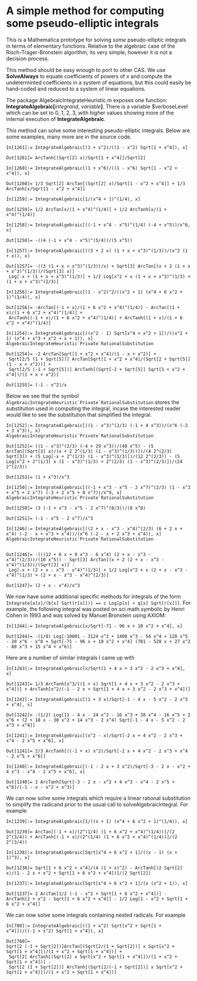 # A simple method for computing some pseudo-elliptic integrals

This is a Mathematica prototype for solving _some_ pseudo-elliptic integrals in terms of elementary functions. Relative to the algebraic case of the Risch-Trager-Bronstein algorithm, its very simple, however it is not a decision process. 

This method should be easy enough to port to other CAS. We use **SolveAlways** to equate coefficients of powers of _x_ and compute the undeterminted coefficients in a system of equations, but this could easily be hand-coded and reduced to a system of linear equations.

The package AlgebraicIntegrateHeuristic.m exposes one function: **IntegrateAlgebraic[**_integrand_, _variable_**]**. There is a variable $verboseLevel which can be set to 0, 1, 2, 3, with higher values showing more of the internal execution of **IntegrateAlgebraic**. 

This method can solve some interesting pseudo-elliptic integrals. Below are some examples, many more are in the source code. 

```
In[1261]:= IntegrateAlgebraic[(1 + x^2)/((1 - x^2) Sqrt[1 + x^4]), x]

Out[1261]= ArcTanh[(Sqrt[2] x)/Sqrt[1 + x^4]]/Sqrt[2]
```

```
In[1260]:= IntegrateAlgebraic[(1 + x^6)/((1 - x^6) Sqrt[1 - x^2 + x^4]), x]

Out[1260]= 1/3 Sqrt[2] ArcTan[(Sqrt[2] x)/Sqrt[1 - x^2 + x^4]] + 1/3 ArcTanh[x/Sqrt[1 - x^2 + x^4]]
```

```
In[1259]:= IntegrateAlgebraic[1/(x^4 + 1)^(1/4), x]

Out[1259]= 1/2 ArcTan[x/(1 + x^4)^(1/4)] + 1/2 ArcTanh[x/(1 + x^4)^(1/4)]
```

```
In[1258]:= IntegrateAlgebraic[((-1 + x^4 - x^5)^(1/4) (-4 + x^5))/x^6, x]

Out[1258]= -((4 (-1 + x^4 - x^5)^(5/4))/(5 x^5))
```

```
In[1257]:= IntegrateAlgebraic[((3 + 2 x) (1 + x + x^3)^(1/3))/(x^2 (1 + x)), x]

Out[1257]= -((3 (1 + x + x^3)^(1/3))/x) + Sqrt[3] ArcTan[(x + 2 (1 + x + x^3)^(1/3))/(Sqrt[3] x)] - 
 Log[-x + (1 + x + x^3)^(1/3)] + 1/2 Log[x^2 + x (1 + x + x^3)^(1/3) + (1 + x + x^3)^(2/3)]
```

```
In[1256]:= IntegrateAlgebraic[(1 - x^2)^2/((x^2 + 1) (x^4 + 6 x^2 + 1)^(3/4)), x]

Out[1256]= -ArcTan[(-1 + x)/(1 + 6 x^2 + x^4)^(1/4)] - ArcTan[(1 + x)/(1 + 6 x^2 + x^4)^(1/4)] + 
 ArcTanh[(-1 + x)/(1 + 6 x^2 + x^4)^(1/4)] + ArcTanh[(1 + x)/(1 + 6 x^2 + x^4)^(1/4)]
```

```
In[1254]:= IntegrateAlgebraic[((x^2 - 1) Sqrt[x^4 + x^2 + 1])/((x^2 + 1) (x^4 + x^3 + x^2 + x + 1)), x]
AlgebraicIntegrateHeuristic`Private`RationalSubstitution

Out[1254]= -2 ArcTan[Sqrt[1 + x^2 + x^4]/(1 - x + x^2)] + 
 Sqrt[2/5 (1 + Sqrt[5])] ArcTan[Sqrt[1 + x^2 + x^4]/(Sqrt[2 + Sqrt[5]] (1 - x + x^2))] + 
 Sqrt[2/5 (-1 + Sqrt[5])] ArcTanh[(Sqrt[-2 + Sqrt[5]] Sqrt[1 + x^2 + x^4])/(1 + x + x^2)]

Out[1255]= (-1 - x^2)/x
```

Below we see that the symbol ```AlgebraicIntegrateHeuristic`Private`RationalSubstitution``` stores the substitution used in computing the integral, incase the interested reader would like to see the substitution that simplified the integral.

```
In[1252]:= IntegrateAlgebraic[((1 - x^3)^(2/3) (-1 + 4 x^3))/(x^6 (-2 + 3 x^3)), x]
AlgebraicIntegrateHeuristic`Private`RationalSubstitution

Out[1252]= ((1 - x^3)^(2/3) (-4 + 29 x^3))/(40 x^5) - (5 ArcTan[(Sqrt[3] x)/(x + 2 2^(1/3) (1 - x^3)^(1/3))])/(4 2^(2/3) Sqrt[3]) + (5 Log[-x + 2^(1/3) (1 - x^3)^(1/3)])/(12 2^(2/3)) - (5 Log[x^2 + 2^(1/3) x (1 - x^3)^(1/3) + 2^(2/3) (1 - x^3)^(2/3)])/(24 2^(2/3))

Out[1253]= (1 + x^3)/x^3
```

```
In[1250]:= IntegrateAlgebraic[((-1 + x^3 - x^5 - 2 x^7)^(2/3) (1 - x^3 + x^5 + 2 x^7) (-3 + 2 x^5 + 8 x^7))/x^9, x]
AlgebraicIntegrateHeuristic`Private`RationalSubstitution

Out[1250]= (3 (-1 + x^3 - x^5 - 2 x^7)^(8/3))/(8 x^8)

Out[1251]= (-1 - x^5 - 2 x^7)/x^3
```

```
In[1246]:= IntegrateAlgebraic[((2 + x - x^3 - x^4)^(2/3) (6 + 2 x + x^4) (-2 - x + x^3 + x^4))/(x^6 (-2 - x + 2 x^3 + x^4)), x]
AlgebraicIntegrateHeuristic`Private`RationalSubstitution


Out[1246]= -(((12 + 6 x + 9 x^3 - 6 x^4) (2 + x - x^3 - x^4)^(2/3))/(10 x^5)) - Sqrt[3] ArcTan[(x + 2 (2 + x - x^3 - x^4)^(1/3))/(Sqrt[3] x)] - 
 Log[-x + (2 + x - x^3 - x^4)^(1/3)] + 1/2 Log[x^2 + x (2 + x - x^3 - x^4)^(1/3) + (2 + x - x^3 - x^4)^(2/3)]

Out[1247]= (2 + x - x^4)/x^3
```

We now have some additional specific methods for integrals of the form ```Integrate[a[x]/(b[x] Sqrt[r[x]])] == c Log[p[x] + q[x] Sqrt[r[x]]]```. For example, the following integral was posted on sci.math.symbolic by Henri Cohen in 1993 and was solved by Manuel Bronstein using AXIOM: 

```
In[1244]:= IntegrateAlgebraic[x/Sqrt[-71 - 96 x + 10 x^2 + x^4], x]

Out[1244]= -(1/8) Log[-10001 - 3124 x^2 + 1408 x^3 - 54 x^4 + 128 x^5 - 20 x^6 - x^8 + Sqrt[-71 - 96 x + 10 x^2 + x^4] (781 - 528 x + 27 x^2 - 80 x^3 + 15 x^4 + x^6)]
```

Here are a number of similar integrals I came up with

```
In[1243]:= IntegrateAlgebraic[x/Sqrt[1 + 4 x + 3 x^2 - 2 x^3 + x^4], x]

Out[1243]= 1/3 ArcTanh[x^3/((1 + x) Sqrt[1 + 4 x + 3 x^2 - 2 x^3 + x^4])] + ArcTanh[x^2/(-1 - 2 x + Sqrt[1 + 4 x + 3 x^2 - 2 x^3 + x^4])]
```

```
In[1242]:= IntegrateAlgebraic[(1 + 3 x)/Sqrt[-1 - 4 x - 5 x^2 - 2 x^3 + x^4], x]

Out[1242]= -(1/2) Log[11 - 4 x - 24 x^2 - 16 x^3 + 38 x^4 - 16 x^5 + 2 x^6 + (2 + 18 x - 30 x^2 + 14 x^3 - 2 x^4) Sqrt[-1 - 4 x - 5 x^2 - 2 x^3 + x^4]]
```

```
In[1241]:= IntegrateAlgebraic[(x^2 - x)/Sqrt[-2 x + 4 x^2 - 2 x^3 + x^4 - 2 x^5 + x^6], x]

Out[1241]= 2/3 ArcTanh[((-1 + x) x^2)/Sqrt[-2 x + 4 x^2 - 2 x^3 + x^4 - 2 x^5 + x^6]]
```

```
In[1240]:= IntegrateAlgebraic[(-1 - 2 x + 3 x^2)/Sqrt[-3 - 2 x - x^2 + 4 x^3 - x^4 - 2 x^5 + x^6], x]

Out[1240]= 2 ArcTanh[Sqrt[-3 - 2 x - x^2 + 4 x^3 - x^4 - 2 x^5 + x^6]/(-1 - x - x^2 + x^3)]
```

We can now solve some integrals which require a linear rational substitution to simplify the radicand prior to the usual call to solveAlgebraicIntegral. For example 

```
In[1239]:= IntegrateAlgebraic[1/((x + 1) (x^4 + 6 x^2 + 1)^(1/4)), x]

Out[1239]= ArcTan[(-1 + x)/(2^(1/4) (1 + 6 x^2 + x^4)^(1/4))]/(2 2^(3/4)) + ArcTanh[(-1 + x)/(2^(1/4) (1 + 6 x^2 + x^4)^(1/4))]/(2 2^(3/4))
```

```
In[1238]:= IntegrateAlgebraic[Sqrt[x^4 + 6 x^2 + 1]/((x - 1) (x + 1)^3), x]

Out[1238]= Sqrt[1 + 6 x^2 + x^4]/(4 (1 + x)^2) - ArcTanh[(2 Sqrt[2] x)/(1 - 2 x + x^2 + Sqrt[1 + 6 x^2 + x^4])]/(2 Sqrt[2])
```

```
In[1237]:= IntegrateAlgebraic[Sqrt[x^4 + 6 x^2 + 1]/(x (x^2 + 1)), x]

Out[1237]= 2 ArcTan[1/2 (-1 - x^2 + Sqrt[1 + 6 x^2 + x^4])] - ArcTanh[2 + x^2 - Sqrt[1 + 6 x^2 + x^4]] - 1/2 Log[1 - x^2 + Sqrt[1 + 6 x^2 + x^4]]
```

We can now solve some integrals containing nested radicals. For example 

```
In[780]:= IntegrateAlgebraic[((1 + x^2) Sqrt[x^2 + Sqrt[1 + x^4]])/((-1 + x^2) Sqrt[1 + x^4]), x]

Out[780]= 
Sqrt[2 (-1 + Sqrt[2])]ArcTan[(Sqrt[2/(1 + Sqrt[2])] x Sqrt[x^2 + Sqrt[1 + x^4]])/(1 + x^2 + Sqrt[1 + x^4])] + 
 Sqrt[2] ArcTanh[(Sqrt[2] x Sqrt[x^2 + Sqrt[1 + x^4]])/(1 + x^2 + Sqrt[1 + x^4])] - 
 Sqrt[2 (1 + Sqrt[2])] ArcTanh[(Sqrt[2/(-1 + Sqrt[2])] x Sqrt[x^2 + Sqrt[1 + x^4]])/(1 + x^2 + Sqrt[1 + x^4])]
```

